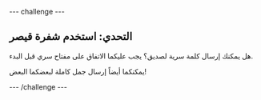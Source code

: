 \--- challenge \---

## التحدي: استخدم شفرة قيصر

هل يمكنك إرسال كلمة سرية لصديق؟ يجب عليكما الاتفاق على مفتاح سري قبل البدء.

يمكنكما أيضاً إرسال جمل كاملة لبعضكما البعض!

\--- /challenge \---